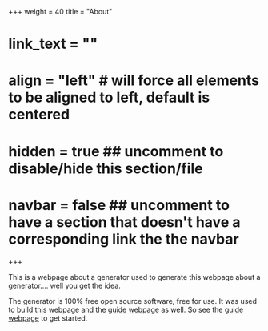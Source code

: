+++
weight = 40
title = "About"
# link_text = ""
# align = "left" # will force all elements to be aligned to left, default is centered
# hidden = true ## uncomment to disable/hide this section/file
# navbar = false ## uncomment to have a section that doesn't have a corresponding link the the navbar
+++

This is a webpage about a generator used to generate this webpage about a generator.... well you get the idea.

The generator is 100% free open source software, free for use.  It was used to build this webpage and the [guide webpage](https://dkebler.github.io/landingpage-guide) as well.  So see the [guide webpage](https://dkebler.github.io/landingpage-guide) to get started.  
